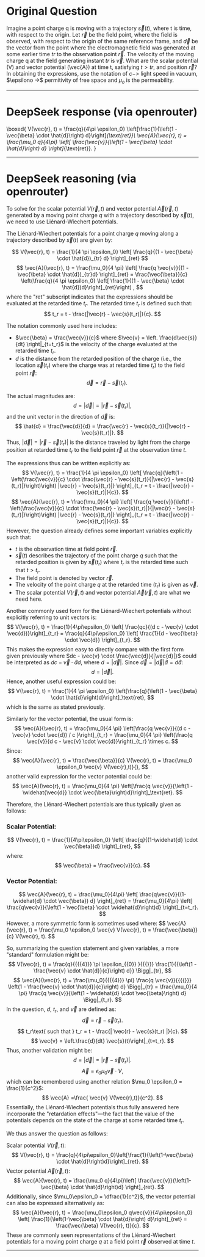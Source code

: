 # Original Question

Imagine a point charge q is moving with a trajectory $\vec{s}(t)$, where t is time, with respect to the origin. Let $\vec{r}$ be the field point, where the field is observed, with respect to the origin of the same reference frame, and  $\vec{d}$ be the vector from the point where the electromagnetic field was generated at some earlier time $tr$ to the observation point $\vec{r}$. The velocity of the moving charge q at the field generating instant $tr$ is $\vec{v}$. What are the scalar potential (V) and vector potential (\vec{A}) at time t, satisfying $t > tr$, and position $\vec{r}$? In obtaining the expressions, use the notation of $c->$ light speed in vacuum, $\epsilono ->$ permitivity of free space and $\mu_o$ is the permeability.

---

# DeepSeek response (via openrouter)

\boxed{
V(\vec{r}, t) = \frac{q}{4\pi \epsilon_0} \left[\frac{1}{\left(1 - \vec{\beta} \cdot \hat{d}\right) d}\right]_{\text{ret}}\\
\vec{A}(\vec{r}, t) = \frac{\mu_0 q}{4\pi} \left[ \frac{\vec{v}}{\left(1 - \vec{\beta} \cdot \hat{d}\right) d} \right]_{\text{ret}}.
}

---

# DeepSeek reasoning (via openrouter)

To solve for the scalar potential $V(\vec{r}, t)$ and vector potential $\vec{A}(\vec{r}, t)$ generated by a moving point charge $q$ with a trajectory described by $\vec{s}(t)$, we need to use Liénard-Wiechert potentials. 

The Liénard-Wiechert potentials for a point charge $q$ moving along a trajectory described by $\vec{s}(t)$ are given by:

$$
V(\vec{r}, t) = \frac{1}{4 \pi \epsilon_0} \left[ \frac{q}{(1 - \vec{\beta} \cdot \hat{d})_{tr} d} \right]_{ret}
$$
$$
\vec{A}(\vec{r}, t) = \frac{\mu_0}{4 \pi} \left[ \frac{q \vec{v}}{(1 - \vec{\beta} \cdot \hat{d})_{tr}d} \right]_{ret} = \frac{\vec{\beta}}{c} \left(\frac{q}{4 \pi \epsilon_0} \left[ \frac{1}{(1 - \vec{\beta} \cdot \hat{d})d}\right]_{ret}\right) ,
$$
where the "ret" subscript indicates that the expressions should be evaluated at the retarded time $t_r$. The retarded time $t_r$ is defined such that:
$$
t_r = t - \frac{|\vec{r} - \vec{s}(t_r)|}{c}.
$$

The notation commonly used here includes:
- $\vec{\beta} = \frac{\vec{v}}{c}$ where $\vec{v} = \left. \frac{d\vec{s}}{dt} \right|_{t=t_r}$ is the velocity of the charge evaluated at the retarded time $t_r$.
- $d$ is the distance from the retarded position of the charge (i.e., the location $\vec{s}(t_r)$ where the charge was at retarded time $t_r$) to the field point $\vec{r}$:
$$
\vec{d} = \vec{r} - \vec{s}(t_r).
$$

The actual magnitudes are:
$$
d = |\vec{d}| = |\vec{r} - \vec{s}(t_r)|,
$$
and the unit vector in the direction of $\vec{d}$ is:
$$
\hat{d} = \frac{\vec{d}}{d} = \frac{\vec{r} - \vec{s}(t_r)}{|\vec{r} - \vec{s}(t_r)|}.
$$
Thus, $|\vec{d}| = |\vec{r} - \vec{s}(t_r)|$ is the distance traveled by light from the charge position at retarded time $t_r$ to the field point $\vec{r}$ at the observation time $t$.

The expressions thus can be written explicitly as:
$$
V(\vec{r}, t) = \frac{1}{4 \pi \epsilon_0} \left[ \frac{q}{\left(1 - \left(\frac{\vec{v}}{c} \cdot \frac{\vec{r} - \vec{s}(t_r)}{|\vec{r} - \vec{s}(t_r)|}\right)\right) |\vec{r} - \vec{s}(t_r)|} \right]_{t_r = t - \frac{|\vec{r} - \vec{s}(t_r)|}{c}}.
$$
$$
\vec{A}(\vec{r}, t) = \frac{\mu_0}{4 \pi} \left[ \frac{q \vec{v}}{\left(1 - \left(\frac{\vec{v}}{c} \cdot \frac{\vec{r} - \vec{s}(t_r)|}{|\vec{r} - \vec{s}(t_r)|}\right)\right) |\vec{r} - \vec{s}(t_r)|} \right]_{t_r = t - \frac{|\vec{r} - \vec{s}(t_r)|}{c}}.
$$
However, the question already defines some important variables explicitly such that:
- $t$ is the observation time at field point $\vec{r}$.
- $\vec{s}(t)$ describes the trajectory of the point charge $q$ such that the retarded position is given by $\vec{s}(t_r)$ where $t_r$ is the retarded time such that $t > t_r$.
- The field point is denoted by vector $\vec{r}$.
- The velocity of the point charge $q$ at the retarded time ($t_r$) is given as $\vec{v}$.
- The scalar potential $V(\vec{r}, t)$ and vector potential $\vec{A}(\vec{r}, t)$ are what we need here.

Another commonly used form for the Liénard-Wiechert potentials without explicitly referring to unit vectors is:
$$
V(\vec{r}, t) = \frac{1}{4\pi\epsilon_0} \left[ \frac{qc}{(d c - \vec{v} \cdot \vec{d})}\right]_{t_r} = \frac{q}{4\pi\epsilon_0} \left[ \frac{1}{d - \vec{\beta} \cdot \vec{d}} \right]_{t_r}.
$$
This makes the expression easy to directly compare with the first form given previously where $dc - \vec{v} \cdot \frac{\vec{d}}{|\vec{d}|}$ could be interpreted as $dc - \vec{v} \cdot \hat{d}d$, where $d = |\vec{d}|$.
Since $\vec{d} = |\vec{d}| \hat{d} = d\hat{d}$:
$$
d = |\vec{d}|.
$$
Hence, another useful expression could be:
$$
V(\vec{r}, t) = \frac{1}{4 \pi \epsilon_0} \left[\frac{q}{\left(1 - \vec{\beta} \cdot \hat{d}\right)d}\right]_\text{ret},
$$
which is the same as stated previously.

Similarly for the vector potential, the usual form is:
$$
\vec{A}(\vec{r}, t) = \frac{\mu_0}{4 \pi} \left[\frac{q \vec{v}}{(d c - \vec{v} \cdot \vec{d}) / c }\right]_{t_r} = \frac{\mu_0}{4 \pi} \left(\frac{q \vec{v}}{d c - \vec{v} \cdot \vec{d}}\right)_{t_r} \times c.
$$
Since:
$$
\vec{A}(\vec{r}, t) = \frac{\vec{\beta}}{c} V(\vec{r}, t) = \frac{\mu_0 \epsilon_0 \vec{v} V(\vec{r},t)}{},
$$
another valid expression for the vector potential could be:
$$
\vec{A}(\vec{r}, t) = \frac{\mu_0}{4 \pi} \left[\frac{q \vec{v}}{\left(1 - \widehat{\vec{d}} \cdot \vec{\beta}\right)d}\right]_\text{ret}.
$$

Therefore, the Liénard-Wiechert potentials are thus typically given as follows:

### Scalar Potential:
$$
V(\vec{r}, t) = \frac{1}{4\pi\epsilon_0} \left[ \frac{q}{(1-\widehat{d} \cdot \vec{\beta})d} \right]_{ret},
$$
where:
$$
\vec{\beta} = \frac{\vec{v}}{c}.
$$
### Vector Potential:
$$
\vec{A}(\vec{r}, t) = \frac{\mu_0}{4\pi} \left[ \frac{q\vec{v}}{(1-\widehat{d} \cdot \vec{\beta}) d} \right]_{ret} = \frac{\mu_0}{4\pi} \left[ \frac{q\vec{v}}{\left(1 - \vec{\beta} \cdot \widehat{d}\right)d} \right]_{t=t_r}.
$$
However, a more symmetric form is sometimes used where:
$$
\vec{A}(\vec{r}, t) = \frac{\mu_0 \epsilon_0 \vec{v} V(\vec{r}, t) = \frac{\vec{\beta}}{c} V(\vec{r}, t).
$$

So, summarizing the question statement and given variables, a more "standard" formulation might be:
$$
V(\vec{r}, t) = \frac{q}{{{{4}}} \pi \epsilon_{{0}} }{{{}}} \frac{1}{{\left(1 - \frac{\vec{v} \cdot \hat{d}}{c}\right) d}} \Bigg|_{tr},
$$
$$
\vec{A}(\vec{r}, t) = \frac{\mu_0}{{{{4}}} \pi} \frac{q \vec{v}}{{{{}}} \left(1 - \frac{\vec{v} \cdot \hat{d}}{c}\right) d} \Bigg|_{tr} = \frac{\mu_0}{4 \pi} \frac{q \vec{v}}{\left(1 - \widehat{d} \cdot \vec{\beta}\right) d} \Bigg|_{t_r}.
$$
In the question, $d$, $t_r$, and $\vec{v}$ are defined as:
$$
\vec{d} = \vec{r} - \vec{s}(t_r).
$$
$$
t_r\text{ such that }
t_r = t - \frac{| \vec{r} - \vec{s}(t_r) |}{c}.
$$
$$
\vec{v} = \left.\frac{d}{dt} \vec{s}(t)\right|_{t=t_r}.
$$
Thus, another validation might be:
$$
d = \left|\vec{d}\right| = \left|\vec{r} - \vec{s}(t_r)\right|.
$$
$$
\vec{A} = \epsilon_0 \mu_0 \vec{v} \cdot V,
$$
which can be remembered using another relation $\mu_0 \epsilon_0 = \frac{1}{c^2}$:
$$
\vec{A} =\frac{ \vec{v} V(\vec{r},t)}{c^2}.
$$
Essentially, the Liénard-Wiechert potentials thus fully answered here incorporate the "retardation effects"—the fact that the value of the potentials depends on the state of the charge at some retarded time $t_r$. 

We thus answer the question as follows:

Scalar potential $V(\vec{r}, t)$:
$$
V(\vec{r}, t) = \frac{q}{4\pi\epsilon_0}\left[\frac{1}{\left(1-\vec{\beta} \cdot \hat{d}\right)d}\right]_{ret}.
$$
Vector potential $\vec{A}(\vec{r}, t)$:
$$
\vec{A}(\vec{r}, t) = \frac{\mu_0 q}{4\pi}\left[ \frac{\vec{v}}{\left(1-\vec{\beta} \cdot \hat{d}\right)d} \right]_{ret}.
$$
Additionally, since $\mu_0\epsilon_0 = \dfrac{1}{c^2}$, the vector potential can also be expressed alternatively as:
$$
\vec{A}(\vec{r}, t) = \frac{\mu_0\epsilon_0 q\vec{v}}{4\pi\epsilon_0} \left[ \frac{1}{\left(1-\vec{\beta} \cdot \hat{d}\right) d}\right]_{ret} = \frac{\vec{\beta} V(\vec{r}, t)}{c}.
$$
These are commonly seen representations of the Liénard-Wiechert potentials for a moving point charge $q$ at a field point $\vec{r}$ observed at time $t$.


---


